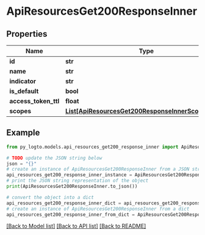 # ApiResourcesGet200ResponseInner


## Properties

Name | Type | Description | Notes
------------ | ------------- | ------------- | -------------
**id** | **str** |  | 
**name** | **str** |  | 
**indicator** | **str** |  | 
**is_default** | **bool** |  | 
**access_token_ttl** | **float** |  | 
**scopes** | [**List[ApiResourcesGet200ResponseInnerScopesInner]**](ApiResourcesGet200ResponseInnerScopesInner.md) |  | [optional] 

## Example

```python
from py_logto.models.api_resources_get200_response_inner import ApiResourcesGet200ResponseInner

# TODO update the JSON string below
json = "{}"
# create an instance of ApiResourcesGet200ResponseInner from a JSON string
api_resources_get200_response_inner_instance = ApiResourcesGet200ResponseInner.from_json(json)
# print the JSON string representation of the object
print(ApiResourcesGet200ResponseInner.to_json())

# convert the object into a dict
api_resources_get200_response_inner_dict = api_resources_get200_response_inner_instance.to_dict()
# create an instance of ApiResourcesGet200ResponseInner from a dict
api_resources_get200_response_inner_from_dict = ApiResourcesGet200ResponseInner.from_dict(api_resources_get200_response_inner_dict)
```
[[Back to Model list]](../README.md#documentation-for-models) [[Back to API list]](../README.md#documentation-for-api-endpoints) [[Back to README]](../README.md)


